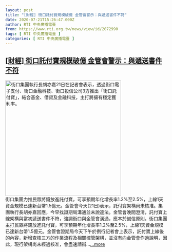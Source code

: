 ```yaml
---
layout: post
title: "[財經] 街口託付寶規模破億 金管會警示：與遞送書件不符"
date: 2020-07-21T15:26:47.000Z
author: RTI 中央廣播電臺
from: https://www.rti.org.tw/news/view/id/2072990
tags: [ RTI 中央廣播電臺 ]
categories: [ RTI 中央廣播電臺 ]
---
```

<!--1595345207000-->
[[財經] 街口託付寶規模破億 金管會警示：與遞送書件不符](https://www.rti.org.tw/news/view/id/2072990)
------

<div>
<img src="https://static.rti.org.tw/assets/thumbnails/2020/07/21/20200721000172M.jpg" width="360" alt="街口集團執行長胡亦嘉21日在記者會表示，透過街口電子支付、街口金融科技、街口投信公司3方推出「街口託付寶」，結合基金、借貸及金融科技，主打將擁有穩定獲利率。" title="街口集團執行長胡亦嘉21日在記者會表示，透過街口電子支付、街口金融科技、街口投信公司3方推出「街口託付寶」，結合基金、借貸及金融科技，主打將擁有穩定獲利率。"><br>街口集團力推民眾將錢放進託付寶，可享預期年化增長率1.2%至2.5%，上線1天資金規模已達新台幣1.5億元。金管會今天(21日)表示，託付寶架構尚未核准。集團執行長胡亦嘉回應，今早找證期局溝通並未說違法。金管會晚間澄清，託付寶上線架構與當初遞送書件不符，強調街口與金管會溝通，應本於誠信原則。街口集團主打民眾將錢放進託付寶，可享預期年化增長率1.2%至2.5%，上線1天資金規模已達新台幣1.5億元。金管會證期局今天下午於例行記者會上表示，託付寶上線後的內容，新增查核三方的作業流程及相關控管架構，並沒有向金管會作過說明，因此，現行架構尚未經過核准，會盡速請街...<a target="_blank" href="https://www.rti.org.tw/news/view/id/2072990">...more</a>
</div>
